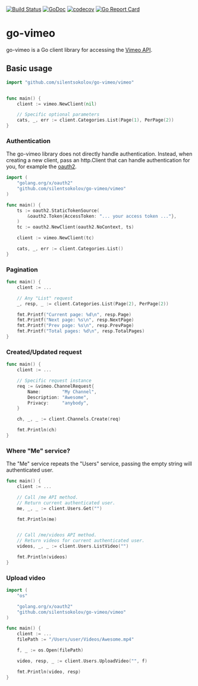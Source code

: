[![Build Status](https://travis-ci.org/silentsokolov/go-vimeo.svg?branch=master)](https://travis-ci.org/silentsokolov/go-vimeo)
[![GoDoc](https://godoc.org/github.com/silentsokolov/go-vimeo?status.svg)](https://godoc.org/github.com/silentsokolov/go-vimeo/) [![codecov](https://codecov.io/gh/silentsokolov/go-vimeo/branch/master/graph/badge.svg)](https://codecov.io/gh/silentsokolov/go-vimeo)
[![Go Report Card](https://goreportcard.com/badge/github.com/silentsokolov/go-vimeo)](https://goreportcard.com/report/github.com/silentsokolov/go-vimeo)

# go-vimeo

go-vimeo is a Go client library for accessing the [Vimeo API](https://developer.vimeo.com/api).

## Basic usage ##

```go
import "github.com/silentsokolov/go-vimeo/vimeo"


func main() {
	client := vimeo.NewClient(nil)

	// Specific optional parameters
	cats, _, err := client.Categories.List(Page(1), PerPage(2))
}
```

### Authentication ###

The go-vimeo library does not directly handle authentication. Instead, when creating a new client, pass an http.Client that can handle authentication for you, for example the [oauth2](https://github.com/golang/oauth2).

```go
import (
	"golang.org/x/oauth2"
	"github.com/silentsokolov/go-vimeo/vimeo"
)

func main() {
	ts := oauth2.StaticTokenSource(
		&oauth2.Token{AccessToken: "... your access token ..."},
	)
	tc := oauth2.NewClient(oauth2.NoContext, ts)

	client := vimeo.NewClient(tc)

	cats, _, err := client.Categories.List()
}
```


### Pagination ###

```go
func main() {
	client := ...

	// Any "List" request
	_, resp, _ := client.Categories.List(Page(2), PerPage(2))

	fmt.Printf("Current page: %d\n", resp.Page)
	fmt.Printf("Next page: %s\n", resp.NextPage)
	fmt.Printf("Prev page: %s\n", resp.PrevPage)
	fmt.Printf("Total pages: %d\n", resp.TotalPages)
}
```


### Created/Updated request ###

```go
func main() {
	client := ...

	// Specific request instance
	req := &vimeo.ChannelRequest{
		Name:        "My Channel",
		Description: "Awesome",
		Privacy:     "anybody",
	}

	ch, _, _ := client.Channels.Create(req)

	fmt.Println(ch)
}
```


### Where "Me" service? ###

The "Me" service repeats the "Users" service, passing the empty string will authenticated user.

```go
func main() {
	client := ...

	// Call /me API method.
	// Return current authenticated user.
	me, _, _ := client.Users.Get("")

	fmt.Println(me)


	// Call /me/videos API method.
	// Return videos for current authenticated user.
	videos, _, _ := client.Users.ListVideo("")

	fmt.Println(videos)
}
```

### Upload video ###

```go
import (
	"os"

	"golang.org/x/oauth2"
	"github.com/silentsokolov/go-vimeo/vimeo"
)

func main() {
	client := ...
	filePath := "/Users/user/Videos/Awesome.mp4"

	f, _ := os.Open(filePath)

	video, resp, _ := client.Users.UploadVideo("", f)

	fmt.Println(video, resp)
}
```
